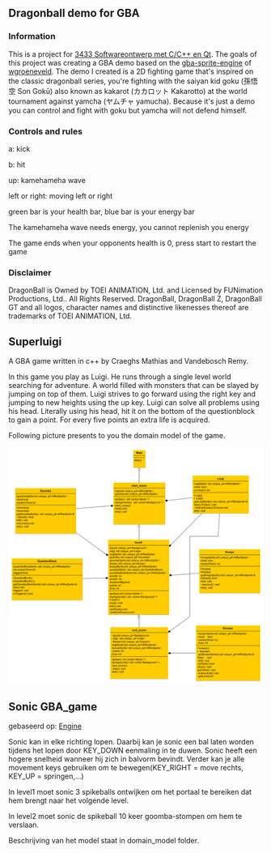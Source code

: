 ## Dragonball demo for GBA

### Information
This is a project for [3433 Softwareontwerp met C/C++ en Qt](https://uhintra03.uhasselt.be/studiegidswww/opleidingsonderdeel.aspx?a=2018&i=3433&n=4&t=01). The goals of this project was creating a GBA demo based on the [gba-sprite-engine](https://github.com/wgroeneveld/gba-sprite-engine) of [wgroeneveld](https://github.com/wgroeneveld). The demo I created is a 2D fighting game that's inspired on the classic dragonball series, you're fighting with the saiyan kid goku (孫悟空 Son Gokū) also known as kakarot (カカロット Kakarotto) at the world tournament
against yamcha (ヤムチャ yamucha). Because it's just a demo you can  control and fight with goku but yamcha will not defend himself.

### Controls and rules

a: kick 

b: hit

up: kamehameha wave

left or right: moving left or right

green bar is your health bar, blue  bar is your energy bar

The kamehameha wave needs energy, you cannot replenish you energy

The game ends when your opponents health is 0, press start to restart the game

### Disclaimer
 DragonBall is Owned by TOEI ANIMATION, Ltd. and Licensed by FUNimation Productions, Ltd.. All Rights Reserved. DragonBall, DragonBall Z, DragonBall GT and all logos, character names and distinctive likenesses thereof are trademarks of TOEI ANIMATION, Ltd. 

## Superluigi

A GBA game written in c++ by Craeghs Mathias and Vandebosch Remy.

In this game you play as Luigi. He runs through a single level world searching for adventure.
A world filled with monsters that can be slayed by jumping on top of them.
Luigi strives to go forward using the right key and jumping to new heights using the up key.
Luigi can solve all problems using his head. Literally using his head, hit it on the bottom of the questionblock to gain a point.
For every five points an extra life is acquired.

Following picture presents to you the domain model of the game.

![alt text](./SuperLuigi/domein.png)

## Sonic GBA_game

gebaseerd op: [Engine](https://github.com/wgroeneveld/gba-sprite-engine)

Sonic kan in elke richting lopen. Daarbij kan je sonic een bal laten worden tijdens het lopen door KEY_DOWN eenmaling in te duwen.
Sonic heeft een hogere snelheid wanneer hij zich in balvorm bevindt. Verder kan je alle movement keys gebruiken om te bewegen(KEY_RIGHT = move rechts, KEY_UP = springen,...)

In level1 moet sonic 3 spikeballs ontwijken om het portaal te bereiken dat hem brengt naar het volgende level.

In level2 moet sonic de spikeball 10 keer goomba-stompen om hem te verslaan.

Beschrijving van het model staat in domain_model folder.
